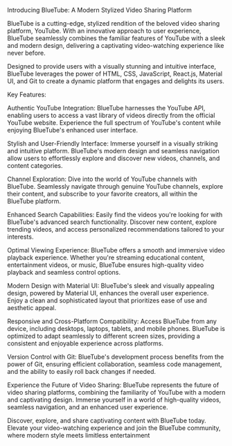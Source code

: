 Introducing BlueTube: A Modern Stylized Video Sharing Platform

BlueTube is a cutting-edge, stylized rendition of the beloved video sharing platform, YouTube. With an innovative approach to user experience, BlueTube seamlessly combines the familiar features of YouTube with a sleek and modern design, delivering a captivating video-watching experience like never before.

Designed to provide users with a visually stunning and intuitive interface, BlueTube leverages the power of HTML, CSS, JavaScript, React.js, Material UI, and Git to create a dynamic platform that engages and delights its users.

Key Features:

Authentic YouTube Integration: BlueTube harnesses the YouTube API, enabling users to access a vast library of videos directly from the official YouTube website. Experience the full spectrum of YouTube's content while enjoying BlueTube's enhanced user interface.

Stylish and User-Friendly Interface: Immerse yourself in a visually striking and intuitive platform. BlueTube's modern design and seamless navigation allow users to effortlessly explore and discover new videos, channels, and content categories.

Channel Exploration: Dive into the world of YouTube channels with BlueTube. Seamlessly navigate through genuine YouTube channels, explore their content, and subscribe to your favorite creators, all within the BlueTube platform.

Enhanced Search Capabilities: Easily find the videos you're looking for with BlueTube's advanced search functionality. Discover new content, explore trending videos, and access personalized recommendations tailored to your interests.

Optimal Viewing Experience: BlueTube offers a smooth and immersive video playback experience. Whether you're streaming educational content, entertainment videos, or music, BlueTube ensures high-quality video playback and seamless control options.

Modern Design with Material UI: BlueTube's sleek and visually appealing design, powered by Material UI, enhances the overall user experience. Enjoy a clean and sophisticated layout that prioritizes ease of use and aesthetic appeal.

Responsive and Cross-Platform Compatibility: Access BlueTube from any device, including desktops, laptops, tablets, and mobile phones. BlueTube is optimized to adapt seamlessly to different screen sizes, providing a consistent and enjoyable experience across platforms.

Version Control with Git: BlueTube's development process benefits from the power of Git, ensuring efficient collaboration, seamless code management, and the ability to easily roll back changes if needed.

Experience the Future of Video Sharing:
BlueTube represents the future of video sharing platforms, combining the familiarity of YouTube with a modern and captivating design. Immerse yourself in a world of high-quality videos, seamless navigation, and an enhanced user experience.

Discover, explore, and share captivating content with BlueTube today. Elevate your video-watching experience and join the BlueTube community, where modern style meets limitless entertainment
